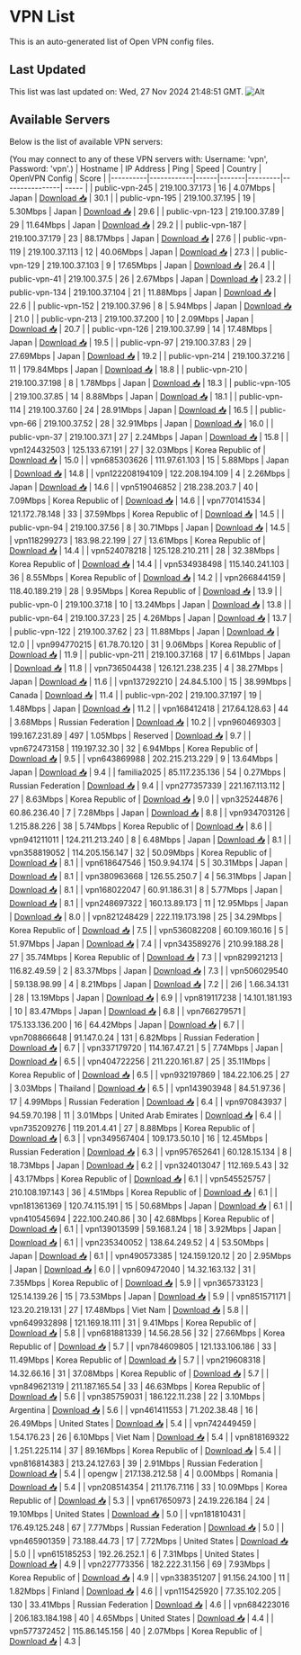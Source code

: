 # VPN List

This is an auto-generated list of Open VPN config files.

## Last Updated

This list was last updated on: Wed, 27 Nov 2024 21:48:51 GMT.
![Alt](https://repobeats.axiom.co/api/embed/186b98318ef1479477931607c1ad7d823f12451f.svg "Repobeats analytics image")

## Available Servers

Below is the list of available VPN servers:

(You may connect to any of these VPN servers with: Username: 'vpn', Password: 'vpn'.)
| Hostname | IP Address | Ping | Speed | Country | OpenVPN Config | Score |
|----------|------------|------|-------|---------|----------------| ----- |
| public-vpn-245 | 219.100.37.173 | 16 | 4.07Mbps | Japan | [Download 📥](./configs/server_0_JP.ovpn) | 30.1 |
| public-vpn-195 | 219.100.37.195 | 19 | 5.30Mbps | Japan | [Download 📥](./configs/server_1_JP.ovpn) | 29.6 |
| public-vpn-123 | 219.100.37.89 | 29 | 11.64Mbps | Japan | [Download 📥](./configs/server_2_JP.ovpn) | 29.2 |
| public-vpn-187 | 219.100.37.179 | 23 | 88.17Mbps | Japan | [Download 📥](./configs/server_3_JP.ovpn) | 27.6 |
| public-vpn-119 | 219.100.37.113 | 12 | 40.06Mbps | Japan | [Download 📥](./configs/server_4_JP.ovpn) | 27.3 |
| public-vpn-129 | 219.100.37.103 | 9 | 17.65Mbps | Japan | [Download 📥](./configs/server_5_JP.ovpn) | 26.4 |
| public-vpn-41 | 219.100.37.5 | 26 | 2.67Mbps | Japan | [Download 📥](./configs/server_6_JP.ovpn) | 23.2 |
| public-vpn-134 | 219.100.37.104 | 21 | 11.88Mbps | Japan | [Download 📥](./configs/server_7_JP.ovpn) | 22.6 |
| public-vpn-152 | 219.100.37.96 | 8 | 5.94Mbps | Japan | [Download 📥](./configs/server_8_JP.ovpn) | 21.0 |
| public-vpn-213 | 219.100.37.200 | 10 | 2.09Mbps | Japan | [Download 📥](./configs/server_9_JP.ovpn) | 20.7 |
| public-vpn-126 | 219.100.37.99 | 14 | 17.48Mbps | Japan | [Download 📥](./configs/server_10_JP.ovpn) | 19.5 |
| public-vpn-97 | 219.100.37.83 | 29 | 27.69Mbps | Japan | [Download 📥](./configs/server_11_JP.ovpn) | 19.2 |
| public-vpn-214 | 219.100.37.216 | 11 | 179.84Mbps | Japan | [Download 📥](./configs/server_12_JP.ovpn) | 18.8 |
| public-vpn-210 | 219.100.37.198 | 8 | 1.78Mbps | Japan | [Download 📥](./configs/server_13_JP.ovpn) | 18.3 |
| public-vpn-105 | 219.100.37.85 | 14 | 8.88Mbps | Japan | [Download 📥](./configs/server_14_JP.ovpn) | 18.1 |
| public-vpn-114 | 219.100.37.60 | 24 | 28.91Mbps | Japan | [Download 📥](./configs/server_15_JP.ovpn) | 16.5 |
| public-vpn-66 | 219.100.37.52 | 28 | 32.91Mbps | Japan | [Download 📥](./configs/server_16_JP.ovpn) | 16.0 |
| public-vpn-37 | 219.100.37.1 | 27 | 2.24Mbps | Japan | [Download 📥](./configs/server_17_JP.ovpn) | 15.8 |
| vpn124432503 | 125.133.67.191 | 27 | 32.03Mbps | Korea Republic of | [Download 📥](./configs/server_18_KR.ovpn) | 15.0 |
| vpn685303626 | 111.97.61.103 | 15 | 5.88Mbps | Japan | [Download 📥](./configs/server_19_JP.ovpn) | 14.8 |
| vpn122208194109 | 122.208.194.109 | 4 | 2.26Mbps | Japan | [Download 📥](./configs/server_20_JP.ovpn) | 14.6 |
| vpn519046852 | 218.238.203.7 | 40 | 7.09Mbps | Korea Republic of | [Download 📥](./configs/server_21_KR.ovpn) | 14.6 |
| vpn770141534 | 121.172.78.148 | 33 | 37.59Mbps | Korea Republic of | [Download 📥](./configs/server_22_KR.ovpn) | 14.5 |
| public-vpn-94 | 219.100.37.56 | 8 | 30.71Mbps | Japan | [Download 📥](./configs/server_23_JP.ovpn) | 14.5 |
| vpn118299273 | 183.98.22.199 | 27 | 13.61Mbps | Korea Republic of | [Download 📥](./configs/server_24_KR.ovpn) | 14.4 |
| vpn524078218 | 125.128.210.211 | 28 | 32.38Mbps | Korea Republic of | [Download 📥](./configs/server_25_KR.ovpn) | 14.4 |
| vpn534938498 | 115.140.241.103 | 36 | 8.55Mbps | Korea Republic of | [Download 📥](./configs/server_26_KR.ovpn) | 14.2 |
| vpn266844159 | 118.40.189.219 | 28 | 9.95Mbps | Korea Republic of | [Download 📥](./configs/server_27_KR.ovpn) | 13.9 |
| public-vpn-0 | 219.100.37.18 | 10 | 13.24Mbps | Japan | [Download 📥](./configs/server_28_JP.ovpn) | 13.8 |
| public-vpn-64 | 219.100.37.23 | 25 | 4.26Mbps | Japan | [Download 📥](./configs/server_29_JP.ovpn) | 13.7 |
| public-vpn-122 | 219.100.37.62 | 23 | 11.88Mbps | Japan | [Download 📥](./configs/server_30_JP.ovpn) | 12.0 |
| vpn994770215 | 61.78.70.120 | 31 | 9.06Mbps | Korea Republic of | [Download 📥](./configs/server_31_KR.ovpn) | 11.9 |
| public-vpn-211 | 219.100.37.168 | 17 | 6.61Mbps | Japan | [Download 📥](./configs/server_32_JP.ovpn) | 11.8 |
| vpn736504438 | 126.121.238.235 | 4 | 38.27Mbps | Japan | [Download 📥](./configs/server_33_JP.ovpn) | 11.6 |
| vpn137292210 | 24.84.5.100 | 15 | 38.99Mbps | Canada | [Download 📥](./configs/server_34_CA.ovpn) | 11.4 |
| public-vpn-202 | 219.100.37.197 | 19 | 1.48Mbps | Japan | [Download 📥](./configs/server_35_JP.ovpn) | 11.2 |
| vpn168412418 | 217.64.128.63 | 44 | 3.68Mbps | Russian Federation | [Download 📥](./configs/server_36_RU.ovpn) | 10.2 |
| vpn960469303 | 199.167.231.89 | 497 | 1.05Mbps | Reserved | [Download 📥](./configs/server_37_ZZ.ovpn) | 9.7 |
| vpn672473158 | 119.197.32.30 | 32 | 6.94Mbps | Korea Republic of | [Download 📥](./configs/server_38_KR.ovpn) | 9.5 |
| vpn643869988 | 202.215.213.229 | 9 | 13.64Mbps | Japan | [Download 📥](./configs/server_39_JP.ovpn) | 9.4 |
| familia2025 | 85.117.235.136 | 54 | 0.27Mbps | Russian Federation | [Download 📥](./configs/server_40_RU.ovpn) | 9.4 |
| vpn277357339 | 221.167.113.112 | 27 | 8.63Mbps | Korea Republic of | [Download 📥](./configs/server_41_KR.ovpn) | 9.0 |
| vpn325244876 | 60.86.236.40 | 7 | 7.28Mbps | Japan | [Download 📥](./configs/server_42_JP.ovpn) | 8.8 |
| vpn934703126 | 1.215.88.226 | 38 | 5.74Mbps | Korea Republic of | [Download 📥](./configs/server_43_KR.ovpn) | 8.6 |
| vpn941211011 | 124.211.213.240 | 8 | 6.48Mbps | Japan | [Download 📥](./configs/server_44_JP.ovpn) | 8.1 |
| vpn358819052 | 114.205.156.147 | 32 | 50.09Mbps | Korea Republic of | [Download 📥](./configs/server_45_KR.ovpn) | 8.1 |
| vpn618647546 | 150.9.94.174 | 5 | 30.31Mbps | Japan | [Download 📥](./configs/server_46_JP.ovpn) | 8.1 |
| vpn380963668 | 126.55.250.7 | 4 | 56.31Mbps | Japan | [Download 📥](./configs/server_47_JP.ovpn) | 8.1 |
| vpn168022047 | 60.91.186.31 | 8 | 5.77Mbps | Japan | [Download 📥](./configs/server_48_JP.ovpn) | 8.1 |
| vpn248697322 | 160.13.89.173 | 11 | 12.95Mbps | Japan | [Download 📥](./configs/server_49_JP.ovpn) | 8.0 |
| vpn821248429 | 222.119.173.198 | 25 | 34.29Mbps | Korea Republic of | [Download 📥](./configs/server_50_KR.ovpn) | 7.5 |
| vpn536082208 | 60.109.160.16 | 5 | 51.97Mbps | Japan | [Download 📥](./configs/server_51_JP.ovpn) | 7.4 |
| vpn343589276 | 210.99.188.28 | 27 | 35.74Mbps | Korea Republic of | [Download 📥](./configs/server_52_KR.ovpn) | 7.3 |
| vpn829921213 | 116.82.49.59 | 2 | 83.37Mbps | Japan | [Download 📥](./configs/server_53_JP.ovpn) | 7.3 |
| vpn506029540 | 59.138.98.99 | 4 | 8.21Mbps | Japan | [Download 📥](./configs/server_54_JP.ovpn) | 7.2 |
| 2i6 | 1.66.34.131 | 28 | 13.19Mbps | Japan | [Download 📥](./configs/server_55_JP.ovpn) | 6.9 |
| vpn819117238 | 14.101.181.193 | 10 | 83.47Mbps | Japan | [Download 📥](./configs/server_56_JP.ovpn) | 6.8 |
| vpn766279571 | 175.133.136.200 | 16 | 64.42Mbps | Japan | [Download 📥](./configs/server_57_JP.ovpn) | 6.7 |
| vpn708866648 | 91.147.0.24 | 131 | 6.82Mbps | Russian Federation | [Download 📥](./configs/server_58_RU.ovpn) | 6.7 |
| vpn337179720 | 114.167.47.21 | 5 | 7.74Mbps | Japan | [Download 📥](./configs/server_59_JP.ovpn) | 6.5 |
| vpn404722256 | 211.220.161.87 | 25 | 35.11Mbps | Korea Republic of | [Download 📥](./configs/server_60_KR.ovpn) | 6.5 |
| vpn932197869 | 184.22.106.25 | 27 | 3.03Mbps | Thailand | [Download 📥](./configs/server_61_TH.ovpn) | 6.5 |
| vpn143903948 | 84.51.97.36 | 17 | 4.99Mbps | Russian Federation | [Download 📥](./configs/server_62_RU.ovpn) | 6.4 |
| vpn970843937 | 94.59.70.198 | 11 | 3.01Mbps | United Arab Emirates | [Download 📥](./configs/server_63_AE.ovpn) | 6.4 |
| vpn735209276 | 119.201.4.41 | 27 | 8.88Mbps | Korea Republic of | [Download 📥](./configs/server_64_KR.ovpn) | 6.3 |
| vpn349567404 | 109.173.50.10 | 16 | 12.45Mbps | Russian Federation | [Download 📥](./configs/server_65_RU.ovpn) | 6.3 |
| vpn957652641 | 60.128.15.134 | 8 | 18.73Mbps | Japan | [Download 📥](./configs/server_66_JP.ovpn) | 6.2 |
| vpn324013047 | 112.169.5.43 | 32 | 43.17Mbps | Korea Republic of | [Download 📥](./configs/server_67_KR.ovpn) | 6.1 |
| vpn545525757 | 210.108.197.143 | 36 | 4.51Mbps | Korea Republic of | [Download 📥](./configs/server_68_KR.ovpn) | 6.1 |
| vpn181361369 | 120.74.115.191 | 15 | 50.68Mbps | Japan | [Download 📥](./configs/server_69_JP.ovpn) | 6.1 |
| vpn410545694 | 222.100.240.86 | 30 | 42.68Mbps | Korea Republic of | [Download 📥](./configs/server_70_KR.ovpn) | 6.1 |
| vpn139013599 | 59.168.1.24 | 18 | 3.92Mbps | Japan | [Download 📥](./configs/server_71_JP.ovpn) | 6.1 |
| vpn235340052 | 138.64.249.52 | 4 | 53.50Mbps | Japan | [Download 📥](./configs/server_72_JP.ovpn) | 6.1 |
| vpn490573385 | 124.159.120.12 | 20 | 2.95Mbps | Japan | [Download 📥](./configs/server_73_JP.ovpn) | 6.0 |
| vpn609472040 | 14.32.163.132 | 31 | 7.35Mbps | Korea Republic of | [Download 📥](./configs/server_74_KR.ovpn) | 5.9 |
| vpn365733123 | 125.14.139.26 | 15 | 73.53Mbps | Japan | [Download 📥](./configs/server_75_JP.ovpn) | 5.9 |
| vpn851571171 | 123.20.219.131 | 27 | 17.48Mbps | Viet Nam | [Download 📥](./configs/server_76_VN.ovpn) | 5.8 |
| vpn649932898 | 121.169.18.111 | 31 | 9.41Mbps | Korea Republic of | [Download 📥](./configs/server_77_KR.ovpn) | 5.8 |
| vpn681881339 | 14.56.28.56 | 32 | 27.66Mbps | Korea Republic of | [Download 📥](./configs/server_78_KR.ovpn) | 5.7 |
| vpn784609805 | 121.133.106.186 | 33 | 11.49Mbps | Korea Republic of | [Download 📥](./configs/server_79_KR.ovpn) | 5.7 |
| vpn219608318 | 14.32.66.16 | 31 | 37.08Mbps | Korea Republic of | [Download 📥](./configs/server_80_KR.ovpn) | 5.7 |
| vpn849621319 | 211.187.165.54 | 33 | 46.63Mbps | Korea Republic of | [Download 📥](./configs/server_81_KR.ovpn) | 5.6 |
| vpn385759031 | 186.122.11.238 | 22 | 3.10Mbps | Argentina | [Download 📥](./configs/server_82_AR.ovpn) | 5.6 |
| vpn461411553 | 71.202.38.48 | 16 | 26.49Mbps | United States | [Download 📥](./configs/server_83_US.ovpn) | 5.4 |
| vpn742449459 | 1.54.176.23 | 26 | 6.10Mbps | Viet Nam | [Download 📥](./configs/server_84_VN.ovpn) | 5.4 |
| vpn818169322 | 1.251.225.114 | 37 | 89.16Mbps | Korea Republic of | [Download 📥](./configs/server_85_KR.ovpn) | 5.4 |
| vpn816814383 | 213.24.127.63 | 39 | 2.91Mbps | Russian Federation | [Download 📥](./configs/server_86_RU.ovpn) | 5.4 |
| opengw | 217.138.212.58 | 4 | 0.00Mbps | Romania | [Download 📥](./configs/server_87_RO.ovpn) | 5.4 |
| vpn208514354 | 211.176.7.116 | 33 | 10.09Mbps | Korea Republic of | [Download 📥](./configs/server_88_KR.ovpn) | 5.3 |
| vpn617650973 | 24.19.226.184 | 24 | 19.10Mbps | United States | [Download 📥](./configs/server_89_US.ovpn) | 5.0 |
| vpn181810431 | 176.49.125.248 | 67 | 7.77Mbps | Russian Federation | [Download 📥](./configs/server_90_RU.ovpn) | 5.0 |
| vpn465901359 | 73.188.44.73 | 17 | 7.72Mbps | United States | [Download 📥](./configs/server_91_US.ovpn) | 5.0 |
| vpn615185253 | 192.26.252.1 | 6 | 7.31Mbps | United States | [Download 📥](./configs/server_92_US.ovpn) | 4.9 |
| vpn227773356 | 182.222.31.156 | 69 | 7.93Mbps | Korea Republic of | [Download 📥](./configs/server_93_KR.ovpn) | 4.9 |
| vpn338351207 | 91.156.24.100 | 11 | 1.82Mbps | Finland | [Download 📥](./configs/server_94_FI.ovpn) | 4.6 |
| vpn115425920 | 77.35.102.205 | 130 | 33.41Mbps | Russian Federation | [Download 📥](./configs/server_95_RU.ovpn) | 4.6 |
| vpn684223016 | 206.183.184.198 | 40 | 4.65Mbps | United States | [Download 📥](./configs/server_96_US.ovpn) | 4.4 |
| vpn577372452 | 115.86.145.156 | 40 | 2.07Mbps | Korea Republic of | [Download 📥](./configs/server_97_KR.ovpn) | 4.3 |
